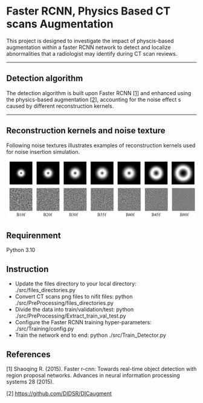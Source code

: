 # Faster RCNN, Physics Based CT scans Augmentation

This project is designed to investigate the impact of physcis-based augmentation within a faster RCNN network to detect and localize abnormalities that a radiologist may identify during CT scan reviews.

---

## Detection algorithm

The detection algorithm is built upon Faster RCNN [[1]](#1) and enhanced using the physics-based augmentation [[2]](#2), accounting for the noise effect s caused by different reconstruction kernels.

---

## Reconstruction kernels and noise texture
Following noise textures illustrates examples of reconstruction kernels used for noise insertion simulation.

![Alt Text](/Figures/Kernels.gif)

## Requirenment
Python 3.10

## Instruction
- Update the files directory to your local directory: ./src/files_directories.py
- Convert CT scans png files to nifit files: python ./src/PreProcessing/files_directories.py
- Divide the data into train/validation/test: python ./src/PreProcessing/Extract_train_val_test.py
- Configure the Faster RCNN training hyper-parameters: ./src/Training/config.py
- Train the network end to end: python ./src/Train_Detector.py



## References
<a id="1">[1]</a> 
Shaoqing R. (2015). 
Faster r-cnn: Towards real-time object detection with region proposal networks. Advances in neural information processing systems 28 (2015).

<a id="2">[2]</a> 
https://github.com/DIDSR/DICaugment
